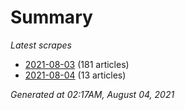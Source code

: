 # Summary
*Latest scrapes*
* [2021-08-03](https://github.com/nuuuwan/news_lk/blob/data/news_lk.2021-08-03.json) (181 articles)
* [2021-08-04](https://github.com/nuuuwan/news_lk/blob/data/news_lk.2021-08-04.json) (13 articles)

*Generated at 02:17AM, August 04, 2021*